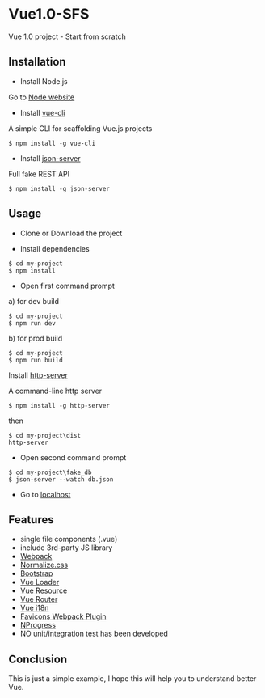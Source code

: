 # Vue1.0-SFS
Vue 1.0 project - Start from scratch

## Installation
- Install Node.js

Go to [Node website](https://nodejs.org/en/)

- Install [vue-cli](https://github.com/vuejs/vue-cli)

A simple CLI for scaffolding Vue.js projects
```
$ npm install -g vue-cli
```

- Install [json-server](https://github.com/typicode/json-server)

Full fake REST API
```
$ npm install -g json-server
```
## Usage

- Clone or Download the project

- Install dependencies
```
$ cd my-project
$ npm install
```

- Open first command prompt

a) for dev build
```
$ cd my-project
$ npm run dev
```

b) for prod build

```
$ cd my-project
$ npm run build
```

Install [http-server](https://github.com/indexzero/http-server)

A command-line http server
```
$ npm install -g http-server
```
then 

```
$ cd my-project\dist
http-server
```

- Open second command prompt
```
$ cd my-project\fake_db
$ json-server --watch db.json
```

- Go to [localhost](http://localhost:8080/)

## Features

- single file components (.vue)
- include 3rd-party JS library
- [Webpack](https://webpack.github.io/)
- [Normalize.css](https://necolas.github.io/normalize.css/)
- [Bootstrap](http://getbootstrap.com/)
- [Vue Loader](https://github.com/vuejs/vue-loader)
- [Vue Resource](https://github.com/vuejs/vue-resource)
- [Vue Router](https://github.com/vuejs/vue-router)
- [Vue i18n](https://github.com/kazupon/vue-i18n)
- [Favicons Webpack Plugin](https://github.com/jantimon/favicons-webpack-plugin)
- [NProgress](https://github.com/rstacruz/nprogress)
- NO unit/integration test has been developed

## Conclusion

This is just a simple example, I hope this will help you to understand better Vue.
